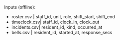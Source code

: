 Inputs (offline):
- roster.csv   | staff_id, unit, role, shift_start, shift_end
- timeclock.csv| staff_id, clock_in, clock_out
- incidents.csv| resident_id, kind, occurred_at
- bells.csv    | resident_id, started_at, response_secs
